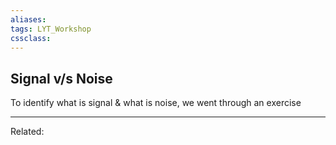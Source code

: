 ```yaml
---
aliases:
tags: LYT_Workshop 
cssclass:
---
```

## Signal v/s Noise
To identify what is signal & what is noise, we went through an exercise

---
Related:


